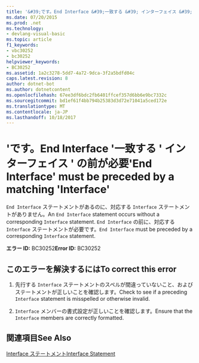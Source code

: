 ```yaml
---
title: '&#39;です。End Interface &#39;一致する &#39; インターフェイス &#39; の前が必要'
ms.date: 07/20/2015
ms.prod: .net
ms.technology:
- devlang-visual-basic
ms.topic: article
f1_keywords:
- vbc30252
- bc30252
helpviewer_keywords:
- BC30252
ms.assetid: 1a2c3278-5dd7-4a72-9dca-3f2a5bdfd04c
caps.latest.revision: 8
author: dotnet-bot
ms.author: dotnetcontent
ms.openlocfilehash: 67ee3df6bdc2fb6401ffcef357d6bb6e9bc7332c
ms.sourcegitcommit: bd1ef61f4bb794b25383d3d72e71041a5ced172e
ms.translationtype: MT
ms.contentlocale: ja-JP
ms.lasthandoff: 10/18/2017
---
```

# <a name="39end-interface39-must-be-preceded-by-a-matching-39interface39"></a><span data-ttu-id="da999-102">&#39;です。End Interface &#39;一致する &#39; インターフェイス &#39; の前が必要</span><span class="sxs-lookup"><span data-stu-id="da999-102">&#39;End Interface&#39; must be preceded by a matching &#39;Interface&#39;</span></span>
<span data-ttu-id="da999-103">`End Interface` ステートメントがあるのに、対応する `Interface` ステートメントがありません。</span><span class="sxs-lookup"><span data-stu-id="da999-103">An `End Interface` statement occurs without a corresponding `Interface` statement.</span></span> <span data-ttu-id="da999-104">`End Interface` の前に、対応する `Interface` ステートメントが必要です。</span><span class="sxs-lookup"><span data-stu-id="da999-104">`End Interface` must be preceded by a corresponding `Interface` statement.</span></span>  
  
 <span data-ttu-id="da999-105">**エラー ID:** BC30252</span><span class="sxs-lookup"><span data-stu-id="da999-105">**Error ID:** BC30252</span></span>  
  
## <a name="to-correct-this-error"></a><span data-ttu-id="da999-106">このエラーを解決するには</span><span class="sxs-lookup"><span data-stu-id="da999-106">To correct this error</span></span>  
  
1.  <span data-ttu-id="da999-107">先行する `Interface` ステートメントのスペルが間違っていないこと、およびステートメントが正しいことを確認します。</span><span class="sxs-lookup"><span data-stu-id="da999-107">Check to see if a preceding `Interface` statement is misspelled or otherwise invalid.</span></span>  
  
2.  <span data-ttu-id="da999-108">`Interface` メンバーの書式設定が正しいことを確認します。</span><span class="sxs-lookup"><span data-stu-id="da999-108">Ensure that the `Interface` members are correctly formatted.</span></span>  
  
## <a name="see-also"></a><span data-ttu-id="da999-109">関連項目</span><span class="sxs-lookup"><span data-stu-id="da999-109">See Also</span></span>  
 [<span data-ttu-id="da999-110">Interface ステートメント</span><span class="sxs-lookup"><span data-stu-id="da999-110">Interface Statement</span></span>](../../visual-basic/language-reference/statements/interface-statement.md)
